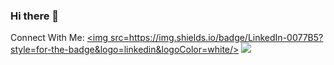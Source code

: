 ### Hi there 👋

<!--
**kalex79126/kalex79126** is a ✨ _special_ ✨ repository because its `README.md` (this file) appears on your GitHub profile.

Here are some ideas to get you started:

- 🔭 I’m currently working on ...
- 🌱 I’m currently learning ...
- 👯 I’m looking to collaborate on ...
- 🤔 I’m looking for help with ...
- 💬 Ask me about ...
- 📫 How to reach me: ...
- 😄 Pronouns: ...
- ⚡ Fun fact: ...
-->
Connect With Me:
<a href=" https://www.linkedin.com/in/alex-jungtae-kim/" target="_blank"><img src=https://img.shields.io/badge/LinkedIn-0077B5?style=for-the-badge&logo=linkedin&logoColor=white/></a>
<a href="kalex79126@gmail.com" target="_blank"><img src="https://img.shields.io/badge/Gmail-D14836?style=#EA4335&logo=gmail&logoColor=white"/></a>
